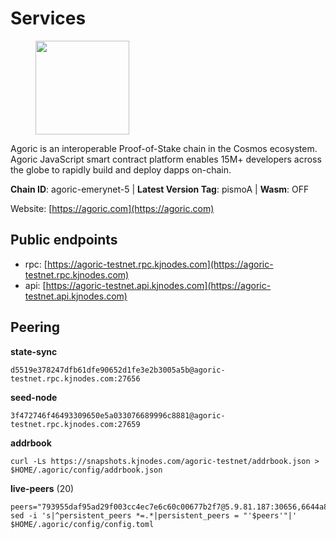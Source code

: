 # Services

<figure><img src="https://raw.githubusercontent.com/kj89/testnet_manuals/main/pingpub/logos/agoric.png" width="150" alt=""><figcaption></figcaption></figure>

Agoric is an interoperable Proof-of-Stake chain in the Cosmos ecosystem.  Agoric JavaScript smart contract platform enables 15M+ developers across the  globe to rapidly build and deploy dapps on-chain.

**Chain ID**: agoric-emerynet-5 | **Latest Version Tag**: pismoA | **Wasm**: OFF

Website: [https://agoric.com](https://agoric.com)


## Public endpoints

* rpc: [https://agoric-testnet.rpc.kjnodes.com](https://agoric-testnet.rpc.kjnodes.com)
* api: [https://agoric-testnet.api.kjnodes.com](https://agoric-testnet.api.kjnodes.com)

## Peering

**state-sync**

```
d5519e378247dfb61dfe90652d1fe3e2b3005a5b@agoric-testnet.rpc.kjnodes.com:27656
```

**seed-node**

```
3f472746f46493309650e5a033076689996c8881@agoric-testnet.rpc.kjnodes.com:27659
```

**addrbook**
```
curl -Ls https://snapshots.kjnodes.com/agoric-testnet/addrbook.json > $HOME/.agoric/config/addrbook.json
```

**live-peers** (20)
```
peers="793955daf95ad29f003cc4ec7e6c60c00677b2f7@5.9.81.187:30656,6644a86094a0cb0152f83aed74357c439657770b@185.239.209.79:26656,a875ef614b3902dd567be2076f18239681f24e35@185.146.148.112:26656,e5d3db7a51d3fb40a4855d6677318944faf7d5f2@142.132.191.166:26656,d5519e378247dfb61dfe90652d1fe3e2b3005a5b@65.109.68.190:27656,a3a1e6c7a9ceec632c22769a9e369d05a796dc24@65.108.79.246:26709,fd9d8063921531990cfebb72d5adadf276484e8d@13.215.217.74:26656,6f9e22eba0130f1a29c25e28beeae69b2621a403@35.226.248.0:26656,fb86a0993c694c981a28fa1ebd1fd692f345348b@35.238.67.135:26656,42084028a65c5d609793ffc618d1dcbf374fc301@65.109.28.219:14456,a5b991654d0723e038d3723b1345b2a288d49146@38.242.156.28:26656,8dfb920cdc2eba42b688f44fdd26e12dabfbb6a9@95.217.130.111:27656,c63cc83797e108ee7881209dd1545671a5e92ea6@35.226.207.157:26656,c72d05f83b53dc7f6c55d7d3e67c304716d27d80@116.202.227.117:27656,7b1cafa0879374125c623d854bcc0cb9cd98729e@185.213.25.151:26656,53ae0b0710f2f32aa60717953a51e60a7ad7b1c5@35.238.211.8:26656,32f7fbecd40b420d592ac460703c4ac647875566@65.109.23.238:26656,98e1069b1cfc445e377eda6a0eadd94f7877065d@162.55.169.76:26656,436c0ba39a5310df2538ae236aacfd7bcd4e1893@65.108.124.57:37656,e1bcd9d4c82c4b7d04c123d963855e5ae7d58b39@209.34.205.57:26656"
sed -i 's|^persistent_peers *=.*|persistent_peers = "'$peers'"|' $HOME/.agoric/config/config.toml
```
